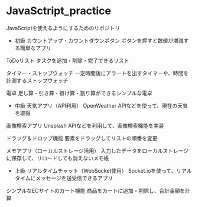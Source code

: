 # JavaSctript_practice
JavaScriptを使えるようにするためのリポジトリ
* 初級
カウントアップ・カウントダウンボタン
ボタンを押すと数値が増減する簡単なアプリ

ToDoリスト
タスクを追加・削除・完了できるリスト

タイマー・ストップウォッチ
一定時間後にアラートを出すタイマーや、時間を計測するストップウォッチ

電卓
足し算・引き算・掛け算・割り算ができるシンプルな電卓

* 中級
天気アプリ（API利用）
OpenWeather APIなどを使って、現在の天気を取得

画像検索アプリ
Unsplash APIなどを利用して、画像検索機能を実装

ドラッグ＆ドロップ機能
要素をドラッグしてリストの順番を変更

メモアプリ（ローカルストレージ活用）
入力したデータをローカルストレージに保存して、リロードしても消えないメモ帳

* 上級
リアルタイムチャット（WebSocket使用）
Socket.ioを使って、リアルタイムにメッセージを送受信できるアプリ

シンプルなECサイトのカート機能
商品をカートに追加・削除し、合計金額を計算

